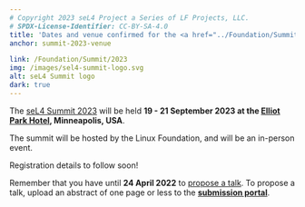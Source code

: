 ```yaml
---
# Copyright 2023 seL4 Project a Series of LF Projects, LLC.
# SPDX-License-Identifier: CC-BY-SA-4.0
title: 'Dates and venue confirmed for the <a href="../Foundation/Summit/2023/">seL4 Summit 2023</a>'
anchor: summit-2023-venue

link: /Foundation/Summit/2023
img: /images/sel4-summit-logo.svg
alt: seL4 Summit logo
dark: true
---
```


The [seL4 Summit 2023](../Foundation/Summit/2023) will be held **19 - 21
September 2023 at the [Elliot Park Hotel](https://www.elliotparkhotel.com/),
Minneapolis, USA**.

The summit will be hosted by the Linux Foundation, and will be an in-person
event.

Registration details to follow soon!

Remember that you have until **24 April 2022** to
[propose a talk](../Foundation/Summit/2023/cfp.html). To propose a talk, upload an abstract
of one page or less to the **[submission portal](../Foundation/Summit/2023/submit.html)**.
